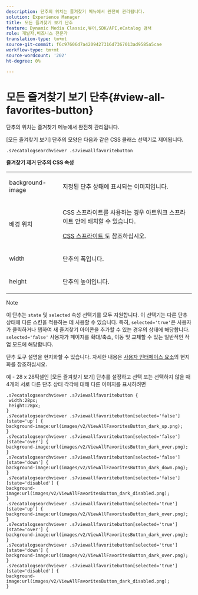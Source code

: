 ```yaml
---
description: 단추의 위치는 즐겨찾기 메뉴에서 완전히 관리됩니다.
solution: Experience Manager
title: 모든 즐겨찾기 보기 단추
feature: Dynamic Media Classic,뷰어,SDK/API,eCatalog 검색
role: 개발자,비즈니스 전문가
translation-type: tm+mt
source-git-commit: f6c97606d7a4209427316d7367013ad9585a5cae
workflow-type: tm+mt
source-wordcount: '202'
ht-degree: 0%

---
```



# 모든 즐겨찾기 보기 단추{#view-all-favorites-button}

단추의 위치는 즐겨찾기 메뉴에서 완전히 관리됩니다.

<!--<a id="section_061E550C1C1D4DB2BD663A898895B38C"></a>-->

[모든 즐겨찾기 보기] 단추의 모양은 다음과 같은 CSS 클래스 선택기로 제어됩니다.

```
.s7ecatalogsearchviewer .s7viewallfavoritebutton
```

**즐겨찾기 제거 단추의 CSS 속성**

<table id="table_C48C56E696304C9BAFEE71BA9EA9A174"> 
 <tbody> 
  <tr> 
   <td colname="col1"> <p> <span class="codeph"> background-image  </span> </p> </td> 
   <td colname="col2"> <p> 지정된 단추 상태에 표시되는 이미지입니다. </p> </td> 
  </tr> 
  <tr> 
   <td colname="col1"> <p> <span class="codeph"> 배경 위치  </span> </p> </td> 
   <td colname="col2"> <p> CSS 스프라이트를 사용하는 경우 아트워크 스프라이트 안에 배치할 수 있습니다. </p> <p><a href="../../../c-html5-s7-aem-asset-viewers/c-html5-ecatsearch-viewer-about/c-html5-ecatsearch-viewer-customizingviewer/c-html5-ecatsearch-viewer-customizingviewer.md#section-9d570f95eb2443aca74c1b02f6e89aff" format="dita" scope="local"> CSS 스프라이트 </a>도 참조하십시오. </p> </td> 
  </tr> 
  <tr> 
   <td colname="col1"> <p> <span class="codeph"> width </span> </p> </td> 
   <td colname="col2"> <p>단추의 폭입니다. </p> </td> 
  </tr> 
  <tr> 
   <td colname="col1"> <p> <span class="codeph"> height </span> </p> </td> 
   <td colname="col2"> <p>단추의 높이입니다. </p> </td> 
  </tr> 
 </tbody> 
</table>

>[!NOTE]
>
>이 단추는 `state` 및 `selected` 속성 선택기를 모두 지원합니다. 이 선택기는 다른 단추 상태에 다른 스킨을 적용하는 데 사용할 수 있습니다. 특히, `selected='true'`은 사용자가 클릭하거나 탭하여 새 즐겨찾기 아이콘을 추가할 수 있는 경우의 상태에 해당합니다. `selected='false'` 사용자가 페이지를 확대/축소, 이동 및 교체할 수 있는 일반적인 작업 모드에 해당합니다.

단추 도구 설명을 현지화할 수 있습니다. 자세한 내용은 [사용자 인터페이스 요소](../../../c-html5-s7-aem-asset-viewers/c-html5-ecatsearch-viewer-about/c-html5-ecatsearch-viewer-localization.md#concept-cbfc39344c494eb7b9f6a272cff0cc74)의 현지화를 참조하십시오.

예 - 28 x 28픽셀인 [모든 즐겨찾기 보기] 단추를 설정하고 선택 또는 선택하지 않을 때 4개의 서로 다른 단추 상태 각각에 대해 다른 이미지를 표시하려면

```
.s7ecatalogsearchviewer .s7viewallfavoritebutton { 
 width:28px; 
 height:28px; 
} 
.s7ecatalogsearchviewer .s7viewallfavoritebutton[selected='false'][state='up'] { 
background-image:url(images/v2/ViewAllFavoritesButton_dark_up.png); 
} 
.s7ecatalogsearchviewer .s7viewallfavoritebutton[selected='false'][state='over'] { 
background-image:url(images/v2/ViewAllFavoritesButton_dark_over.png); 
} 
.s7ecatalogsearchviewer .s7viewallfavoritebutton[selected='false'][state='down'] { 
background-image:url(images/v2/ViewAllFavoritesButton_dark_down.png); 
} 
.s7ecatalogsearchviewer .s7viewallfavoritebutton[selected='false'][state='disabled'] { 
background-image:url(images/v2/ViewAllFavoritesButton_dark_disabled.png); 
} 
.s7ecatalogsearchviewer .s7viewallfavoritebutton[selected='true'][state='up'] { 
background-image:url(images/v2/ViewAllFavoritesButton_dark_over.png); 
} 
.s7ecatalogsearchviewer .s7viewallfavoritebutton[selected='true'][state='over'] { 
background-image:url(images/v2/ViewAllFavoritesButton_dark_over.png); 
} 
.s7ecatalogsearchviewer .s7viewallfavoritebutton[selected='true'][state='down'] { 
background-image:url(images/v2/ViewAllFavoritesButton_dark_over.png); 
} 
.s7ecatalogsearchviewer .s7viewallfavoritebutton[selected='true'][state='disabled'] { 
background-image:url(images/v2/ViewAllFavoritesButton_dark_disabled.png); 
}
```

